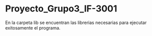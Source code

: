 # Proyecto_Grupo3_IF-3001
En la carpeta lib se encuentran las librerias necesarias para ejecutar exitosamente el programa.
